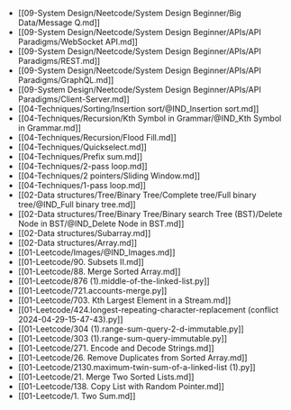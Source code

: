 - [[09-System Design/Neetcode/System Design Beginner/Big Data/Message Q.md]]
- [[09-System Design/Neetcode/System Design Beginner/APIs/API Paradigms/WebSocket API.md]]
- [[09-System Design/Neetcode/System Design Beginner/APIs/API Paradigms/REST.md]]
- [[09-System Design/Neetcode/System Design Beginner/APIs/API Paradigms/GraphQL.md]]
- [[09-System Design/Neetcode/System Design Beginner/APIs/API Paradigms/Client-Server.md]]
- [[04-Techniques/Sorting/Insertion sort/@IND_Insertion sort.md]]
- [[04-Techniques/Recursion/Kth Symbol in Grammar/@IND_Kth Symbol in Grammar.md]]
- [[04-Techniques/Recursion/Flood Fill.md]]
- [[04-Techniques/Quickselect.md]]
- [[04-Techniques/Prefix sum.md]]
- [[04-Techniques/2-pass loop.md]]
- [[04-Techniques/2 pointers/Sliding Window.md]]
- [[04-Techniques/1-pass loop.md]]
- [[02-Data structures/Tree/Binary Tree/Complete tree/Full binary tree/@IND_Full binary tree.md]]
- [[02-Data structures/Tree/Binary Tree/Binary search Tree (BST)/Delete Node in BST/@IND_Delete Node in BST.md]]
- [[02-Data structures/Subarray.md]]
- [[02-Data structures/Array.md]]
- [[01-Leetcode/Images/@IND_Images.md]]
- [[01-Leetcode/90. Subsets II.md]]
- [[01-Leetcode/88. Merge Sorted Array.md]]
- [[01-Leetcode/876 (1).middle-of-the-linked-list.py]]
- [[01-Leetcode/721.accounts-merge.py]]
- [[01-Leetcode/703. Kth Largest Element in a Stream.md]]
- [[01-Leetcode/424.longest-repeating-character-replacement (conflict 2024-04-29-15-47-43).py]]
- [[01-Leetcode/304 (1).range-sum-query-2-d-immutable.py]]
- [[01-Leetcode/303 (1).range-sum-query-immutable.py]]
- [[01-Leetcode/271. Encode and Decode Strings.md]]
- [[01-Leetcode/26. Remove Duplicates from Sorted Array.md]]
- [[01-Leetcode/2130.maximum-twin-sum-of-a-linked-list (1).py]]
- [[01-Leetcode/21. Merge Two Sorted Lists.md]]
- [[01-Leetcode/138. Copy List with Random Pointer.md]]
- [[01-Leetcode/1. Two Sum.md]]